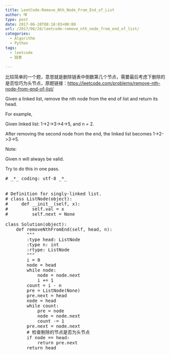 ```yaml
---
title: LeetCode-Remove_Nth_Node_From_End_of_List
author: 咩
type: post
date: 2017-06-28T08:18:03+00:00
url: /2017/06/28/leetcode-remove_nth_node_from_end_of_list/
categories:
  - Algorithm
  - Python
tags:
  - leetcode
  - 链表

---
```

比较简单的一个题，意思就是删除链表中倒数第几个节点，需要最后考虑下删除的是否恰巧为头节点，原题链接：<a href="https://leetcode.com/problems/remove-nth-node-from-end-of-list/" target="_blank">https://leetcode.com/problems/remove-nth-node-from-end-of-list/</a>
  
Given a linked list, remove the nth node from the end of list and return its head.
  
For example,

Given linked list: 1->2->3->4->5, and n = 2.

After removing the second node from the end, the linked list becomes 1->2->3->5.
  
Note:
  
Given n will always be valid.
  
Try to do this in one pass.

<pre class="lang:python decode:1"># _*_ coding: utf-8 _*_


# Definition for singly-linked list.
# class ListNode(object):
#     def __init__(self, x):
#         self.val = x
#         self.next = None

class Solution(object):
    def removeNthFromEnd(self, head, n):
        """
        :type head: ListNode
        :type n: int
        :rtype: ListNode
        """
        i = 0
        node = head
        while node:
            node = node.next
            i += 1
        count = i - n
        pre = ListNode(None)
        pre.next = head
        node = head
        while count:
            pre = node
            node = node.next
            count -= 1
        pre.next = node.next
        # 检查剔除的节点是否为头节点
        if node == head:
            return pre.next
        return head
</pre>